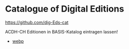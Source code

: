 # Catalogue of Digital Editions

https://github.com/dig-Eds-cat

ACDH-CH Editionen in BASIS-Katalog eintragen lassen!


* [webp](https://developers.google.com/speed/webp)